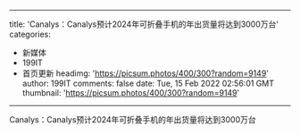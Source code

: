 
---
title: 'Canalys：Canalys预计2024年可折叠手机的年出货量将达到3000万台'
categories: 
 - 新媒体
 - 199IT
 - 首页更新
headimg: 'https://picsum.photos/400/300?random=9149'
author: 199IT
comments: false
date: Tue, 15 Feb 2022 02:56:01 GMT
thumbnail: 'https://picsum.photos/400/300?random=9149'
---

<div>   
Canalys：Canalys预计2024年可折叠手机的年出货量将达到3000万台  
</div>
            